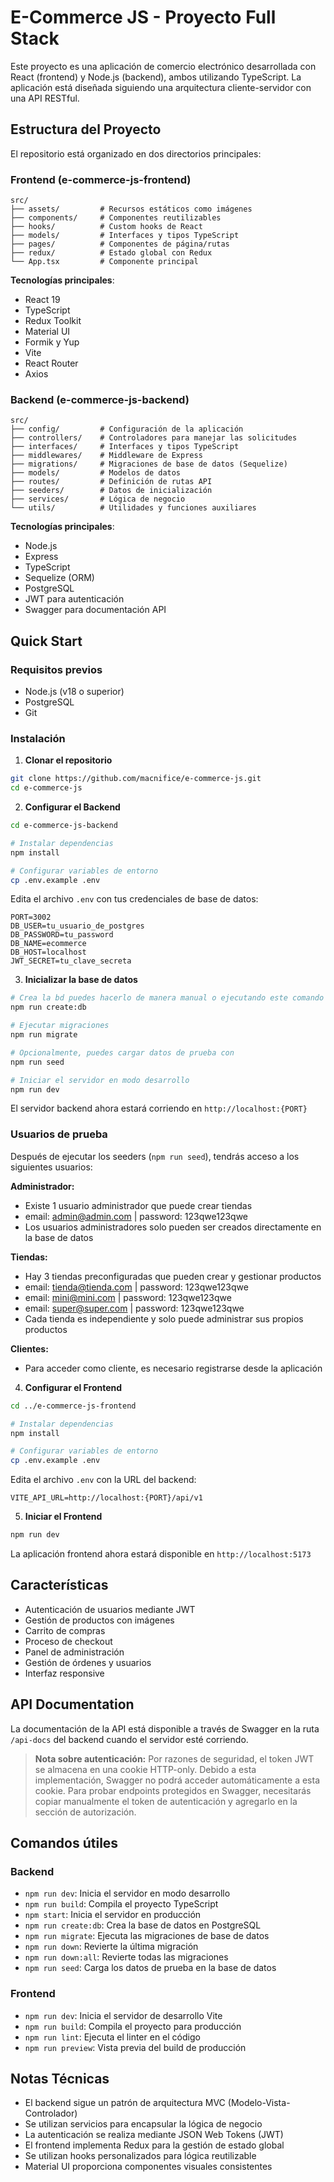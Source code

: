 # E-Commerce JS - Proyecto Full Stack

Este proyecto es una aplicación de comercio electrónico desarrollada con React (frontend) y Node.js (backend), ambos utilizando TypeScript. La aplicación está diseñada siguiendo una arquitectura cliente-servidor con una API RESTful.

## Estructura del Proyecto

El repositorio está organizado en dos directorios principales:

### Frontend (e-commerce-js-frontend)

```
src/
├── assets/         # Recursos estáticos como imágenes
├── components/     # Componentes reutilizables
├── hooks/          # Custom hooks de React
├── models/         # Interfaces y tipos TypeScript
├── pages/          # Componentes de página/rutas
├── redux/          # Estado global con Redux
└── App.tsx         # Componente principal
```

**Tecnologías principales**:

- React 19
- TypeScript
- Redux Toolkit
- Material UI
- Formik y Yup
- Vite
- React Router
- Axios

### Backend (e-commerce-js-backend)

```
src/
├── config/         # Configuración de la aplicación
├── controllers/    # Controladores para manejar las solicitudes
├── interfaces/     # Interfaces y tipos TypeScript
├── middlewares/    # Middleware de Express
├── migrations/     # Migraciones de base de datos (Sequelize)
├── models/         # Modelos de datos
├── routes/         # Definición de rutas API
├── seeders/        # Datos de inicialización
├── services/       # Lógica de negocio
└── utils/          # Utilidades y funciones auxiliares
```

**Tecnologías principales**:

- Node.js
- Express
- TypeScript
- Sequelize (ORM)
- PostgreSQL
- JWT para autenticación
- Swagger para documentación API

## Quick Start

### Requisitos previos

- Node.js (v18 o superior)
- PostgreSQL
- Git

### Instalación

1. **Clonar el repositorio**

```bash
git clone https://github.com/macnifice/e-commerce-js.git
cd e-commerce-js
```

2. **Configurar el Backend**

```bash
cd e-commerce-js-backend

# Instalar dependencias
npm install

# Configurar variables de entorno
cp .env.example .env
```

Edita el archivo `.env` con tus credenciales de base de datos:

```
PORT=3002
DB_USER=tu_usuario_de_postgres
DB_PASSWORD=tu_password
DB_NAME=ecommerce
DB_HOST=localhost
JWT_SECRET=tu_clave_secreta
```

3. **Inicializar la base de datos**

```bash
# Crea la bd puedes hacerlo de manera manual o ejecutando este comando
npm run create:db

# Ejecutar migraciones
npm run migrate

# Opcionalmente, puedes cargar datos de prueba con
npm run seed

# Iniciar el servidor en modo desarrollo
npm run dev
```

El servidor backend ahora estará corriendo en `http://localhost:{PORT}`

### Usuarios de prueba

Después de ejecutar los seeders (`npm run seed`), tendrás acceso a los siguientes usuarios:

**Administrador:**

- Existe 1 usuario administrador que puede crear tiendas
- email: admin@admin.com | password: 123qwe123qwe
- Los usuarios administradores solo pueden ser creados directamente en la base de datos

**Tiendas:**

- Hay 3 tiendas preconfiguradas que pueden crear y gestionar productos
- email: tienda@tienda.com | password: 123qwe123qwe
- email: mini@mini.com | password: 123qwe123qwe
- email: super@super.com | password: 123qwe123qwe
- Cada tienda es independiente y solo puede administrar sus propios productos

**Clientes:**

- Para acceder como cliente, es necesario registrarse desde la aplicación

4. **Configurar el Frontend**

```bash
cd ../e-commerce-js-frontend

# Instalar dependencias
npm install

# Configurar variables de entorno
cp .env.example .env
```

Edita el archivo `.env` con la URL del backend:

```
VITE_API_URL=http://localhost:{PORT}/api/v1
```

5. **Iniciar el Frontend**

```bash
npm run dev
```

La aplicación frontend ahora estará disponible en `http://localhost:5173`

## Características

- Autenticación de usuarios mediante JWT
- Gestión de productos con imágenes
- Carrito de compras
- Proceso de checkout
- Panel de administración
- Gestión de órdenes y usuarios
- Interfaz responsive

## API Documentation

La documentación de la API está disponible a través de Swagger en la ruta `/api-docs` del backend cuando el servidor esté corriendo.

> **Nota sobre autenticación:** Por razones de seguridad, el token JWT se almacena en una cookie HTTP-only. Debido a esta implementación, Swagger no podrá acceder automáticamente a esta cookie. Para probar endpoints protegidos en Swagger, necesitarás copiar manualmente el token de autenticación y agregarlo en la sección de autorización.

## Comandos útiles

### Backend

- `npm run dev`: Inicia el servidor en modo desarrollo
- `npm run build`: Compila el proyecto TypeScript
- `npm start`: Inicia el servidor en producción
- `npm run create:db`: Crea la base de datos en PostgreSQL
- `npm run migrate`: Ejecuta las migraciones de base de datos
- `npm run down`: Revierte la última migración
- `npm run down:all`: Revierte todas las migraciones
- `npm run seed`: Carga los datos de prueba en la base de datos

### Frontend

- `npm run dev`: Inicia el servidor de desarrollo Vite
- `npm run build`: Compila el proyecto para producción
- `npm run lint`: Ejecuta el linter en el código
- `npm run preview`: Vista previa del build de producción

## Notas Técnicas

- El backend sigue un patrón de arquitectura MVC (Modelo-Vista-Controlador)
- Se utilizan servicios para encapsular la lógica de negocio
- La autenticación se realiza mediante JSON Web Tokens (JWT)
- El frontend implementa Redux para la gestión de estado global
- Se utilizan hooks personalizados para lógica reutilizable
- Material UI proporciona componentes visuales consistentes
